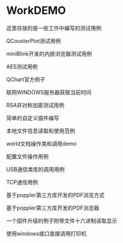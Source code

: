 # WorkDEMO
这里存放的是一些工作中编写的测试用例

QCousterPlot测试用例

miniBlink开发的内嵌浏览器测试用例

AES测试用例

QChart官方例子

联网WINDOWS服务器获取当前时间

RSA非对称加密测试用例

简单的自定义插件编写

本地文件信息读取和使用范例

world文档操作类和调用demo

配置文件操作用例

USB通信类库的调用用例

TCP通信用例

基于poppler第三方库开发的PDF浏览方式

基于poppler第三方库开发的PDF浏览器

一个固件升级的例子附带文件十六进制读取显示

使用windows接口直接调用打印机